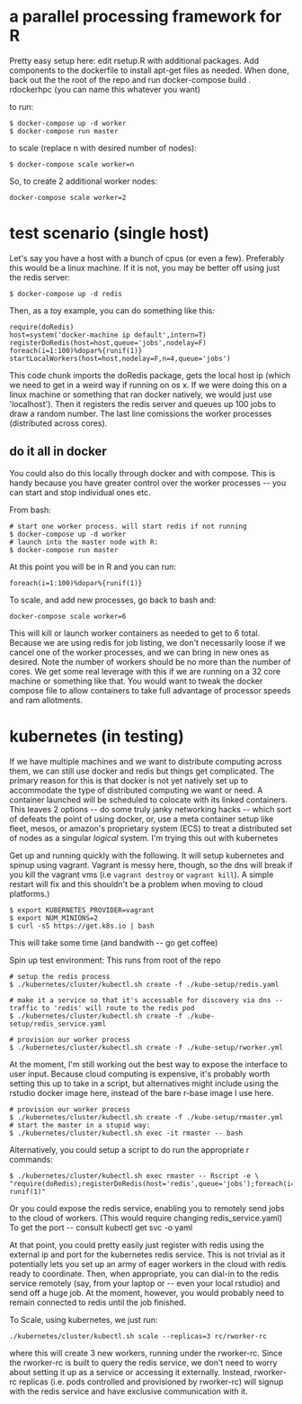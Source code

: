 # a parallel processing framework for R

Pretty easy setup here:  edit rsetup.R with additional packages. Add components to the dockerfile to install apt-get files as needed. When done, back out the the root of the repo and run docker-compose build . rdockerhpc
(you can name this whatever you want)


to run: 
```{bash}
$ docker-compose up -d worker
$ docker-compose run master
```

to scale (replace n with desired number of nodes): 

```{bash}
$ docker-compose scale worker=n
```

So, to create 2 additional worker nodes: 

```{bash}
docker-compose scale worker=2
```


# test scenario (single host)

Let's say you have a host with a bunch of cpus (or even a few). Preferably this would be a linux machine. If it is not, you may be better off using just the redis server:

```{bash}
$ docker-compose up -d redis
```

Then, as a toy example, you can do something like this:
```{r}
require(doRedis)
host=system('docker-machine ip default',intern=T)
registerDoRedis(host=host,queue='jobs',nodelay=F)
foreach(i=1:100)%dopar%{runif(1)}
startLocalWorkers(host=host,nodelay=F,n=4,queue='jobs')
```
This code chunk imports the doRedis package, gets the local host ip (which we need to get in a weird way if running on os x. If we were doing this on a linux machine or something that ran docker natively, we would just use 'localhost'). Then it registers the redis server and queues up 100 jobs to draw a random number. The last line comissions the worker processes (distributed across cores).

## do it all in docker

You could also do this locally through docker and with compose. This is handy
because you have greater control over the worker processes -- you can start and
stop individual ones etc.

From bash:

```{bash}
# start one worker process. will start redis if not running
$ docker-compose up -d worker 
# launch into the master node with R:
$ docker-compose run master 
```
At this point you will be in R and you can run:
```{r}
foreach(i=1:100)%dopar%{runif(1)}
```

To scale, and add new processes, go back to bash and:
```{bash}
docker-compose scale worker=6
```

This will kill or launch worker containers as needed to get to 6 total. Because
we are using redis for job listing, we don't necessarily loose  if we cancel one
of the worker processes, and we can bring in new ones as desired. Note the
number of workers should be no more than the number of cores. We get some real
leverage with this if we are running on a 32 core machine or something like
that. You would want to tweak the docker compose file to allow containers to take full advantage of processor speeds and ram allotments. 
 

# kubernetes (in testing)

If we have multiple machines and we want to distribute computing across them, we can still use docker and redis but things get complicated. The primary reason for this is that docker is not yet natively set up to accommodate the type of distributed computing we want or need. A container launched will be scheduled to colocate with its linked containers. This leaves 2 options -- do some truly janky networking hacks -- which sort of defeats the point of using docker, or, use a meta container setup like fleet, mesos, or amazon's proprietary system (ECS) to treat a distributed set of nodes as a singular *logical* system. I'm trying this out with kubernetes




Get up and running quickly with the following. It will setup kubernetes and spinup using vagrant. Vagrant is messy here, though, so the dns will break if you kill the vagrant vms (i.e `vagrant destroy` or `vagrant kill`).  A simple restart will fix and this shouldn't be a problem when moving to cloud platforms.)

```{bash}
$ export KUBERNETES_PROVIDER=vagrant
$ export NUM_MINIONS=2
$ curl -sS https://get.k8s.io | bash
```
This will take some time (and bandwith -- go get coffee)

Spin up test environment: This runs from root of the repo

```{bash}
# setup the redis process
$ ./kubernetes/cluster/kubectl.sh create -f ./kube-setup/redis.yaml 

# make it a service so that it's accessable for discovery via dns -- traffic to 'redis' will route to the redis pod 
$ ./kubernetes/cluster/kubectl.sh create -f ./kube-setup/redis_service.yaml 

# provision our worker process
$ ./kubernetes/cluster/kubectl.sh create -f ./kube-setup/rworker.yml 
```

At the moment, I'm still working out the best way to expose the interface to user input. Because cloud computing is expensive, it's probably worth setting this up to take in a script, but alternatives might include using the rstudio docker image here, instead of the bare r-base image I use here.


```{bash}
# provision our worker process
$ ./kubernetes/cluster/kubectl.sh create -f ./kube-setup/rmaster.yml 
# start the master in a stupid way:
$ ./kubernetes/cluster/kubectl.sh exec -it rmaster -- bash
```


Alternatively, you could setup a script to do run the appropriate r commands:


```{bash}
$ ./kubernetes/cluster/kubectl.sh exec rmaster -- Rscript -e \
"require(doRedis);registerDoRedis(host='redis',queue='jobs');foreach(i=i:100)%dopar% runif(1)"
```

Or you could expose the redis service, enabling you to remotely send jobs to the cloud of workers. (This would require changing redis_service.yaml) To get the port -- consult kubectl get svc -o yaml

At that point, you could pretty easily just register with redis using the external ip and port for the kubernetes redis service. 
This is not trivial as it potentially lets you set up an army of eager workers in the cloud with redis ready to coordinate. Then, when appropriate, you can dial-in to the redis service remotely (say, from your laptop or -- even your local rstudio) and send off a huge job. At the moment, however, you would probably need to remain connected to redis until the job finished. 


To Scale, using kubernetes, we just run: 

```{bash}
./kubernetes/cluster/kubectl.sh scale --replicas=3 rc/rworker-rc
```

where this will create 3 new workers, running under the rworker-rc. Since the rworker-rc is built to query the redis service, we don't need to worry about setting it up as a service or accessing it externally. Instead, rworker-rc replicas (i.e. pods controlled and provisioned by rworker-rc) will signup with the redis service and have exclusive communication with it. 